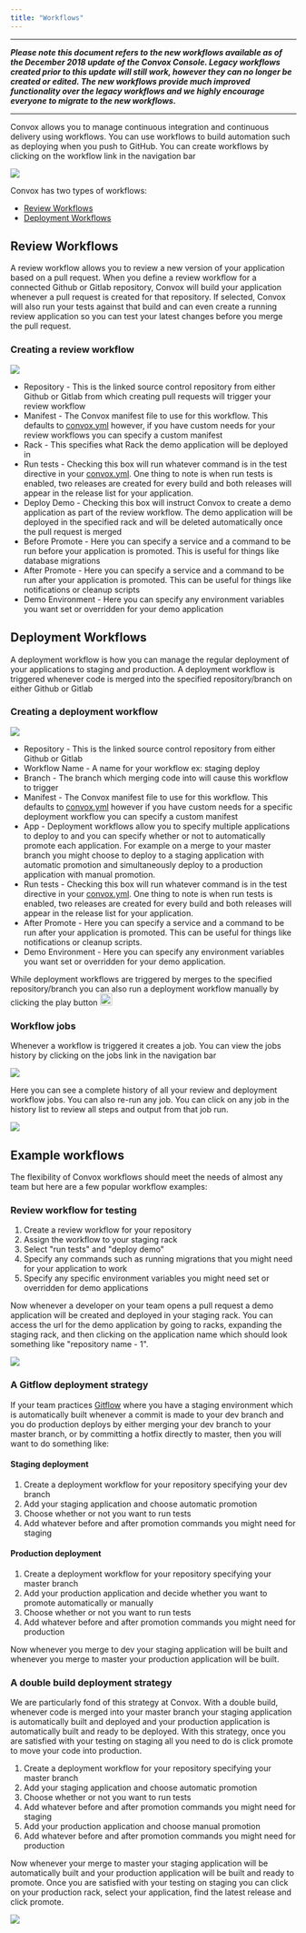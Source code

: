 ```yaml
---
title: "Workflows"
---
```

***
***Please note this document refers to the new workflows available as of the December 2018 update of the Convox Console. Legacy workflows created prior to this update will still work, however they can no longer be created or edited. The new workflows provide much improved functionality over the legacy workflows and we highly encourage everyone to migrate to the new workflows.***
***


Convox allows you to manage continuous integration and continuous delivery using workflows.  You can use workflows to build automation such as deploying when you push to GitHub. You can create workflows by clicking on the workflow link in the navigation bar

![](/assets/images/docs/workflows/workflows-start.png)

Convox has two types of workflows:

* [Review Workflows](#review-workflows)
* [Deployment Workflows](#deployment-workflows)

## Review Workflows
A review workflow allows you to review a new version of your application based on a pull request. When you define a review workflow for a connected Github or Gitlab repository, Convox will build your application whenever a pull request is created for that repository. If selected, Convox will also run your tests against that build and can even create a running review application so you can test your latest changes before you merge the pull request.

### Creating a review workflow

![](/assets/images/docs/workflows/review-workflow.png)

* Repository - This is the linked source control repository from either Github or Gitlab from which creating pull requests will trigger your review workflow
* Manifest - The Convox manifest file to use for this workflow. This defaults to [convox.yml](/reference/convox-yml) however, if you have custom needs for your review workflows you can specify a custom manifest
* Rack - This specifies what Rack the demo application will be deployed in 
* Run tests - Checking this box will run whatever command is in the test directive in your [convox.yml](/reference/convox-yml). One thing to note is when run tests is enabled, two releases are created for every build and both releases will appear in the release list for your application.
* Deploy Demo - Checking this box will instruct Convox to create a demo application as part of the review workflow. The demo application will be deployed in the specified rack and will be deleted automatically once the pull request is merged
* Before Promote - Here you can specify a service and a command to be run before your application is promoted. This is useful for things like database migrations
* After Promote - Here you can specify a service and a command to be run after your application is promoted. This can be useful for things like notifications or cleanup scripts
* Demo Environment - Here you can specify any environment variables you want set or overridden for your demo application

## Deployment Workflows
A deployment workflow is how you can manage the regular deployment of your applications to staging and production. A deployment workflow is triggered whenever code is merged into the specified repository/branch on either Github or Gitlab

### Creating a deployment workflow


![](/assets/images/docs/workflows/deployment-workflow.png)

* Repository - This is the linked source control repository from either Github or Gitlab 
* Workflow Name - A name for your workflow ex: staging deploy
* Branch - The branch which merging code into will cause this workflow to trigger
* Manifest - The Convox manifest file to use for this workflow. This defaults to [convox.yml](/reference/convox-yml) however if you have custom needs for a specific deployment workflow you can specify a custom manifest
* App - Deployment workflows allow you to specify multiple applications to deploy to and you can specify whether or not to automatically promote each application. For example on a merge to your master branch you might choose to deploy to a staging application with automatic promotion and simultaneously deploy to a production application with manual promotion.
* Run tests - Checking this box will run whatever command is in the test directive in your [convox.yml](/reference/convox-yml). One thing to note is when run tests is enabled, two releases are created for every build and both releases will appear in the release list for your application.
* After Promote - Here you can specify a service and a command to be run after your application is promoted. This can be useful for things like notifications or cleanup scripts.
* Demo Environment - Here you can specify any environment variables you want set or overridden for your demo application.

While deployment workflows are triggered by merges to the specified repository/branch you can also run a deployment workflow manually by clicking the play button <img src="/assets/images/docs/workflows/workflow-play.png"  style="height: 1.5em;">

### Workflow jobs

Whenever a workflow is triggered it creates a job. You can view the jobs history by clicking on the jobs link in the navigation bar

![](/assets/images/docs/workflows/workflow-jobs.png)

Here you can see a complete history of all your review and deployment workflow jobs. You can also re-run any job. You can click on any job in the history list to review all steps and output from that job run.

![](/assets/images/docs/workflows/job-detail.png)

## Example workflows

The flexibility of Convox workflows should meet the needs of almost any team but here are a few popular workflow examples:

### Review workflow for testing 

1. Create a review workflow for your repository
2. Assign the workflow to your staging rack
3. Select "run tests" and "deploy demo"
4. Specify any commands such as running migrations that you might need for your application to work
5. Specify any specific environment variables you might need set or overridden for demo applications

Now whenever a developer on your team opens a pull request a demo application will be created and deployed in your staging rack. You can access the url for the demo application by going to racks, expanding the staging rack, and then clicking on the application name which should look something like "repository name - 1".

![](/assets/images/docs/workflows/review-app.png)

### A Gitflow deployment strategy

If your team practices [Gitflow](https://nvie.com/posts/a-successful-git-branching-model/) where you have a staging environment which is automatically built whenever a commit is made to your dev branch and you do production deploys by either merging your dev branch to your master branch, or by committing a hotfix directly to master, then you will want to do something like:

#### Staging deployment
1. Create a deployment workflow for your repository specifying your dev branch
2. Add your staging application and choose automatic promotion
3. Choose whether or not you want to run tests 
4. Add whatever before and after promotion commands you might need for staging

#### Production deployment
1. Create a deployment workflow for your repository specifying your master branch
2. Add your production application and decide whether you want to promote automatically or manually
3. Choose whether or not you want to run tests 
4. Add whatever before and after promotion commands you might need for production

Now whenever you merge to dev your staging application will be built and whenever you merge to master your production application will be built.   

### A double build deployment strategy

We are particularly fond of this strategy at Convox. With a double build, whenever code is merged into your master branch your staging application is automatically built and deployed and your production application is automatically built and ready to be deployed. With this strategy, once you are satisfied with your testing on staging all you need to do is click promote to move your code into production.

1. Create a deployment workflow for your repository specifying your master branch
2. Add your staging application and choose automatic promotion
3. Choose whether or not you want to run tests
4. Add whatever before and after promotion commands you might need for staging
5. Add your production application and choose manual promotion
6. Add whatever before and after promotion commands you might need for production

Now whenever your merge to master your staging application will be automatically built and your production application will be built and ready to promote. Once you are satisfied with your testing on staging you can click on your production rack, select your application, find the latest release and click promote.

![](/assets/images/docs/workflows/promote-release.png)
